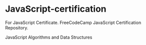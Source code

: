 # JavaScript-certification
For JavaScript  Certificate.
FreeCodeCamp JavaScript Certification Repository.

JavaScript Algorithms and Data Structures
